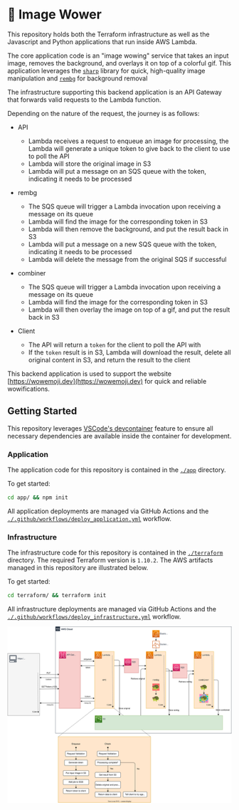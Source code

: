# 🌈 Image Wower

This repository holds both the Terraform infrastructure as well as the Javascript and Python applications that run inside AWS Lambda.

The core application code is an "image wowing" service that takes an input image, removes the background, and overlays it on top of a colorful gif. This application leverages the [`sharp`](https://sharp.pixelplumbing.com/) library for quick, high-quality image manipulation and [`rembg`](https://github.com/danielgatis/rembg) for background removal

The infrastructure supporting this backend application is an API Gateway that forwards valid requests to the Lambda function.

Depending on the nature of the request, the journey is as follows:

- API

  - Lambda receives a request to enqueue an image for processing, the Lambda will generate a unique token to give back to the client to use to poll the API
  - Lambda will store the original image in S3
  - Lambda will put a message on an SQS queue with the token, indicating it needs to be processed

- rembg

  - The SQS queue will trigger a Lambda invocation upon receiving a message on its queue
  - Lambda will find the image for the corresponding token in S3
  - Lambda will then remove the background, and put the result back in S3
  - Lambda will put a message on a new SQS queue with the token, indicating it needs to be processed
  - Lambda will delete the message from the original SQS if successful

- combiner

  - The SQS queue will trigger a Lambda invocation upon receiving a message on its queue
  - Lambda will find the image for the corresponding token in S3
  - Lambda will then overlay the image on top of a gif, and put the result back in S3

- Client

  - The API will return a `token` for the client to poll the API with
  - If the `token` result is in S3, Lambda will download the result, delete all original content in S3, and return the result to the client

This backend application is used to support the website [https://wowemoji.dev](https://wowemoji.dev) for quick and reliable wowifications.

## Getting Started

This repository leverages [VSCode's devcontainer](https://code.visualstudio.com/docs/remote/containers) feature to ensure all necessary dependencies are available inside the container for development.

### Application

The application code for this repository is contained in the [`./app`](./app) directory.

To get started:

```bash
cd app/ && npm init
```

All application deployments are managed via GitHub Actions and the [`./.github/workflows/deploy_application.yml`](./.github/workflows/deploy_application.yml) workflow.

### Infrastructure

The infrastructure code for this repository is contained in the [`./terraform`](./terraform) directory. The required Terraform version is `1.10.2`. The AWS artifacts managed in this repository are illustrated below.

To get started:

```bash
cd terraform/ && terraform init
```

All infrastructure deployments are managed via GitHub Actions and the [`./.github/workflows/deploy_infrastructure.yml`](./.github/workflows/deploy_infrastructure.yml) workflow.

![](./assets/architecture.svg)
